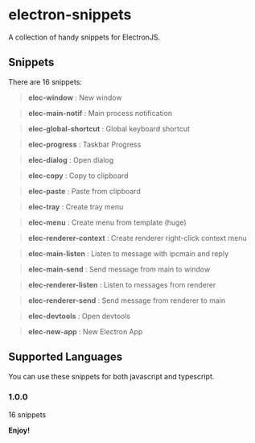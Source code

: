 # electron-snippets

A collection of handy snippets for ElectronJS.

## Snippets

There are 16 snippets:

> **elec-window** : New window

> **elec-main-notif** : Main process notification

> **elec-global-shortcut** : Global keyboard shortcut

> **elec-progress** : Taskbar Progress

> **elec-dialog** : Open dialog

> **elec-copy** : Copy to clipboard

> **elec-paste** : Paste from clipboard

> **elec-tray** : Create tray menu

> **elec-menu** : Create menu from template (huge)

> **elec-renderer-context** : Create renderer right-click context menu

> **elec-main-listen** : Listen to message with ipcmain and reply

> **elec-main-send** : Send message from main to window

> **elec-renderer-listen** : Listen to messages from renderer

> **elec-renderer-send** : Send message from renderer to main

> **elec-devtools** : Open devtools

> **elec-new-app** : New Electron App

## Supported Languages

You can use these snippets for both javascript and typescript.

### 1.0.0

16 snippets

**Enjoy!**
